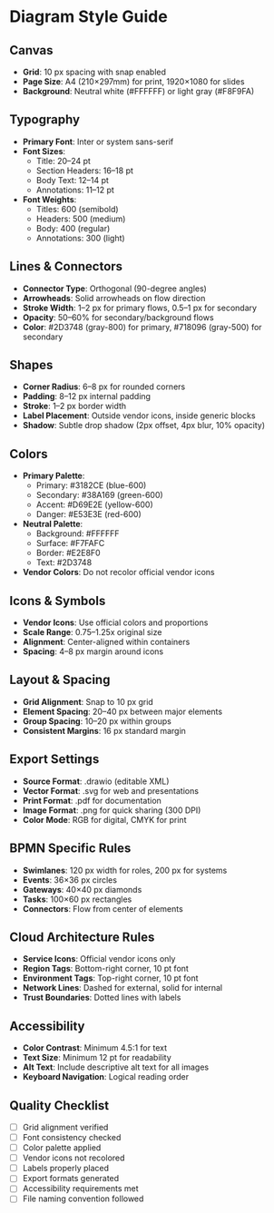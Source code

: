 # Diagram Style Guide

## Canvas
- **Grid**: 10 px spacing with snap enabled
- **Page Size**: A4 (210×297mm) for print, 1920×1080 for slides
- **Background**: Neutral white (#FFFFFF) or light gray (#F8F9FA)

## Typography
- **Primary Font**: Inter or system sans-serif
- **Font Sizes**:
  - Title: 20–24 pt
  - Section Headers: 16–18 pt
  - Body Text: 12–14 pt
  - Annotations: 11–12 pt
- **Font Weights**:
  - Titles: 600 (semibold)
  - Headers: 500 (medium)
  - Body: 400 (regular)
  - Annotations: 300 (light)

## Lines & Connectors
- **Connector Type**: Orthogonal (90-degree angles)
- **Arrowheads**: Solid arrowheads on flow direction
- **Stroke Width**: 1–2 px for primary flows, 0.5–1 px for secondary
- **Opacity**: 50–60% for secondary/background flows
- **Color**: #2D3748 (gray-800) for primary, #718096 (gray-500) for secondary

## Shapes
- **Corner Radius**: 6–8 px for rounded corners
- **Padding**: 8–12 px internal padding
- **Stroke**: 1–2 px border width
- **Label Placement**: Outside vendor icons, inside generic blocks
- **Shadow**: Subtle drop shadow (2px offset, 4px blur, 10% opacity)

## Colors
- **Primary Palette**:
  - Primary: #3182CE (blue-600)
  - Secondary: #38A169 (green-600)
  - Accent: #D69E2E (yellow-600)
  - Danger: #E53E3E (red-600)
- **Neutral Palette**:
  - Background: #FFFFFF
  - Surface: #F7FAFC
  - Border: #E2E8F0
  - Text: #2D3748
- **Vendor Colors**: Do not recolor official vendor icons

## Icons & Symbols
- **Vendor Icons**: Use official colors and proportions
- **Scale Range**: 0.75–1.25x original size
- **Alignment**: Center-aligned within containers
- **Spacing**: 4–8 px margin around icons

## Layout & Spacing
- **Grid Alignment**: Snap to 10 px grid
- **Element Spacing**: 20–40 px between major elements
- **Group Spacing**: 10–20 px within groups
- **Consistent Margins**: 16 px standard margin

## Export Settings
- **Source Format**: .drawio (editable XML)
- **Vector Format**: .svg for web and presentations
- **Print Format**: .pdf for documentation
- **Image Format**: .png for quick sharing (300 DPI)
- **Color Mode**: RGB for digital, CMYK for print

## BPMN Specific Rules
- **Swimlanes**: 120 px width for roles, 200 px for systems
- **Events**: 36×36 px circles
- **Gateways**: 40×40 px diamonds
- **Tasks**: 100×60 px rectangles
- **Connectors**: Flow from center of elements

## Cloud Architecture Rules
- **Service Icons**: Official vendor icons only
- **Region Tags**: Bottom-right corner, 10 pt font
- **Environment Tags**: Top-right corner, 10 pt font
- **Network Lines**: Dashed for external, solid for internal
- **Trust Boundaries**: Dotted lines with labels

## Accessibility
- **Color Contrast**: Minimum 4.5:1 for text
- **Text Size**: Minimum 12 pt for readability
- **Alt Text**: Include descriptive alt text for all images
- **Keyboard Navigation**: Logical reading order

## Quality Checklist
- [ ] Grid alignment verified
- [ ] Font consistency checked
- [ ] Color palette applied
- [ ] Vendor icons not recolored
- [ ] Labels properly placed
- [ ] Export formats generated
- [ ] Accessibility requirements met
- [ ] File naming convention followed
